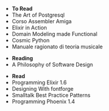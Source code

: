 - **To Read**
- The Art of Postgresql
- Corso Assembler Amiga
- Elixir in Action
- Domain Modeling made Functional
- Cosmic Python
- Manuale ragionato di teoria musicale

<!-- -->

- **Reading**
- A Philosophy of Software Design

<!-- -->

- **Read**
- Programming Elixir 1.6
- Designing With fontforge
- Smalltalk Best Practice Patterns
- Programming Phoenix 1.4
